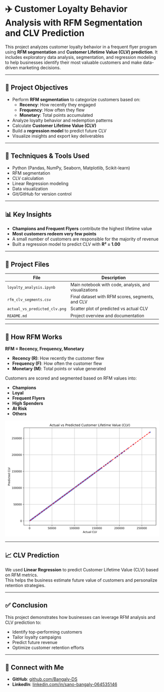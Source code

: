 # ✈️ Customer Loyalty Behavior Analysis with RFM Segmentation and CLV Prediction

This project analyzes customer loyalty behavior in a frequent flyer program using **RFM segmentation** and **Customer Lifetime Value (CLV) prediction**. It includes exploratory data analysis, segmentation, and regression modeling to help businesses identify their most valuable customers and make data-driven marketing decisions.

---

## 📌 Project Objectives

- Perform **RFM segmentation** to categorize customers based on:
  - **Recency**: How recently they engaged
  - **Frequency**: How often they flew
  - **Monetary**: Total points accumulated
- Analyze loyalty behavior and redemption patterns
- Calculate **Customer Lifetime Value (CLV)**
- Build a **regression model** to predict future CLV
- Visualize insights and export key deliverables

---

## 🧠 Techniques & Tools Used

- Python (Pandas, NumPy, Seaborn, Matplotlib, Scikit-learn)
- RFM segmentation
- CLV calculation
- Linear Regression modeling
- Data visualization
- Git/GitHub for version control

---

## 📊 Key Insights

- **Champions and Frequent Flyers** contribute the highest lifetime value
- **Most customers redeem very few points**
- A small number of customers are responsible for the majority of revenue
- Built a regression model to predict CLV with **R² = 1.00**

---

## 📁 Project Files

| File | Description |
|------|-------------|
| `loyalty_analysis.ipynb` | Main notebook with code, analysis, and visualizations |
| `rfm_clv_segments.csv` | Final dataset with RFM scores, segments, and CLV |
| `actual_vs_predicted_clv.png` | Scatter plot of predicted vs actual CLV |
| `README.md` | Project overview and documentation |

---

## 📌 How RFM Works

**RFM = Recency, Frequency, Monetary**

- **Recency (R)**: How recently the customer flew
- **Frequency (F)**: How often the customer flew
- **Monetary (M)**: Total points or value generated

Customers are scored and segmented based on RFM values into:
- **Champions**
- **Loyal**
- **Frequent Flyers**
- **High Spenders**
- **At Risk**
- **Others**

![RFM Quadrant Chart](actual_vs_predicted_clv.png)

---

## 📈 CLV Prediction

We used **Linear Regression** to predict Customer Lifetime Value (CLV) based on RFM metrics.  
This helps the business estimate future value of customers and personalize retention strategies.

---

## ✅ Conclusion

This project demonstrates how businesses can leverage RFM analysis and CLV prediction to:
- Identify top-performing customers
- Tailor loyalty campaigns
- Predict future revenue
- Optimize customer retention efforts

---

## 🔗 Connect with Me

- **GitHub**: [github.com/Bangaly-DS](https://github.com/Bangaly-DS)
- **LinkedIn**: [linkedin.com/in/sano-bangaly-064535146](https://linkedin.com/in/sano-bangaly-064535146)

